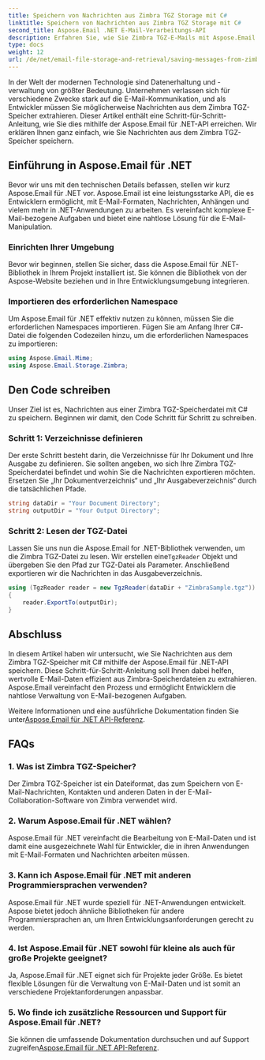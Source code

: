 ```yaml
---
title: Speichern von Nachrichten aus Zimbra TGZ Storage mit C#
linktitle: Speichern von Nachrichten aus Zimbra TGZ Storage mit C#
second_title: Aspose.Email .NET E-Mail-Verarbeitungs-API
description: Erfahren Sie, wie Sie Zimbra TGZ-E-Mails mit Aspose.Email für .NET extrahieren. Schritt-für-Schritt-Anleitung mit Quellcode für effizientes E-Mail-Management.
type: docs
weight: 12
url: /de/net/email-file-storage-and-retrieval/saving-messages-from-zimbra-tgz-storage-with-csharp/
---
```


In der Welt der modernen Technologie sind Datenerhaltung und -verwaltung von größter Bedeutung. Unternehmen verlassen sich für verschiedene Zwecke stark auf die E-Mail-Kommunikation, und als Entwickler müssen Sie möglicherweise Nachrichten aus dem Zimbra TGZ-Speicher extrahieren. Dieser Artikel enthält eine Schritt-für-Schritt-Anleitung, wie Sie dies mithilfe der Aspose.Email für .NET-API erreichen. Wir erklären Ihnen ganz einfach, wie Sie Nachrichten aus dem Zimbra TGZ-Speicher speichern.

## Einführung in Aspose.Email für .NET

Bevor wir uns mit den technischen Details befassen, stellen wir kurz Aspose.Email für .NET vor. Aspose.Email ist eine leistungsstarke API, die es Entwicklern ermöglicht, mit E-Mail-Formaten, Nachrichten, Anhängen und vielem mehr in .NET-Anwendungen zu arbeiten. Es vereinfacht komplexe E-Mail-bezogene Aufgaben und bietet eine nahtlose Lösung für die E-Mail-Manipulation.

### Einrichten Ihrer Umgebung

Bevor wir beginnen, stellen Sie sicher, dass die Aspose.Email für .NET-Bibliothek in Ihrem Projekt installiert ist. Sie können die Bibliothek von der Aspose-Website beziehen und in Ihre Entwicklungsumgebung integrieren.

### Importieren des erforderlichen Namespace

Um Aspose.Email für .NET effektiv nutzen zu können, müssen Sie die erforderlichen Namespaces importieren. Fügen Sie am Anfang Ihrer C#-Datei die folgenden Codezeilen hinzu, um die erforderlichen Namespaces zu importieren:

```csharp
using Aspose.Email.Mime;
using Aspose.Email.Storage.Zimbra;
```

## Den Code schreiben

Unser Ziel ist es, Nachrichten aus einer Zimbra TGZ-Speicherdatei mit C# zu speichern. Beginnen wir damit, den Code Schritt für Schritt zu schreiben.

### Schritt 1: Verzeichnisse definieren

Der erste Schritt besteht darin, die Verzeichnisse für Ihr Dokument und Ihre Ausgabe zu definieren. Sie sollten angeben, wo sich Ihre Zimbra TGZ-Speicherdatei befindet und wohin Sie die Nachrichten exportieren möchten. Ersetzen Sie „Ihr Dokumentverzeichnis“ und „Ihr Ausgabeverzeichnis“ durch die tatsächlichen Pfade.

```csharp
string dataDir = "Your Document Directory";
string outputDir = "Your Output Directory";
```

### Schritt 2: Lesen der TGZ-Datei

 Lassen Sie uns nun die Aspose.Email for .NET-Bibliothek verwenden, um die Zimbra TGZ-Datei zu lesen. Wir erstellen eine`TgzReader` Objekt und übergeben Sie den Pfad zur TGZ-Datei als Parameter. Anschließend exportieren wir die Nachrichten in das Ausgabeverzeichnis.

```csharp
using (TgzReader reader = new TgzReader(dataDir + "ZimbraSample.tgz"))
{
    reader.ExportTo(outputDir);
}
```

## Abschluss

In diesem Artikel haben wir untersucht, wie Sie Nachrichten aus dem Zimbra TGZ-Speicher mit C# mithilfe der Aspose.Email für .NET-API speichern. Diese Schritt-für-Schritt-Anleitung soll Ihnen dabei helfen, wertvolle E-Mail-Daten effizient aus Zimbra-Speicherdateien zu extrahieren. Aspose.Email vereinfacht den Prozess und ermöglicht Entwicklern die nahtlose Verwaltung von E-Mail-bezogenen Aufgaben.

 Weitere Informationen und eine ausführliche Dokumentation finden Sie unter[Aspose.Email für .NET API-Referenz](https://reference.aspose.com/email/net/).

## FAQs

### 1. Was ist Zimbra TGZ-Speicher?

Der Zimbra TGZ-Speicher ist ein Dateiformat, das zum Speichern von E-Mail-Nachrichten, Kontakten und anderen Daten in der E-Mail-Collaboration-Software von Zimbra verwendet wird.

### 2. Warum Aspose.Email für .NET wählen?

Aspose.Email für .NET vereinfacht die Bearbeitung von E-Mail-Daten und ist damit eine ausgezeichnete Wahl für Entwickler, die in ihren Anwendungen mit E-Mail-Formaten und Nachrichten arbeiten müssen.

### 3. Kann ich Aspose.Email für .NET mit anderen Programmiersprachen verwenden?

Aspose.Email für .NET wurde speziell für .NET-Anwendungen entwickelt. Aspose bietet jedoch ähnliche Bibliotheken für andere Programmiersprachen an, um Ihren Entwicklungsanforderungen gerecht zu werden.

### 4. Ist Aspose.Email für .NET sowohl für kleine als auch für große Projekte geeignet?

Ja, Aspose.Email für .NET eignet sich für Projekte jeder Größe. Es bietet flexible Lösungen für die Verwaltung von E-Mail-Daten und ist somit an verschiedene Projektanforderungen anpassbar.

### 5. Wo finde ich zusätzliche Ressourcen und Support für Aspose.Email für .NET?

Sie können die umfassende Dokumentation durchsuchen und auf Support zugreifen[Aspose.Email für .NET API-Referenz](https://reference.aspose.com/email/net/).